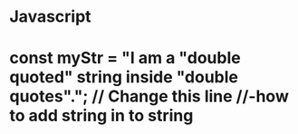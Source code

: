 # Javascript
# const myStr = "I am a \"double quoted\" string inside \"double quotes\"."; // Change this line  //-how to add  string in to string 